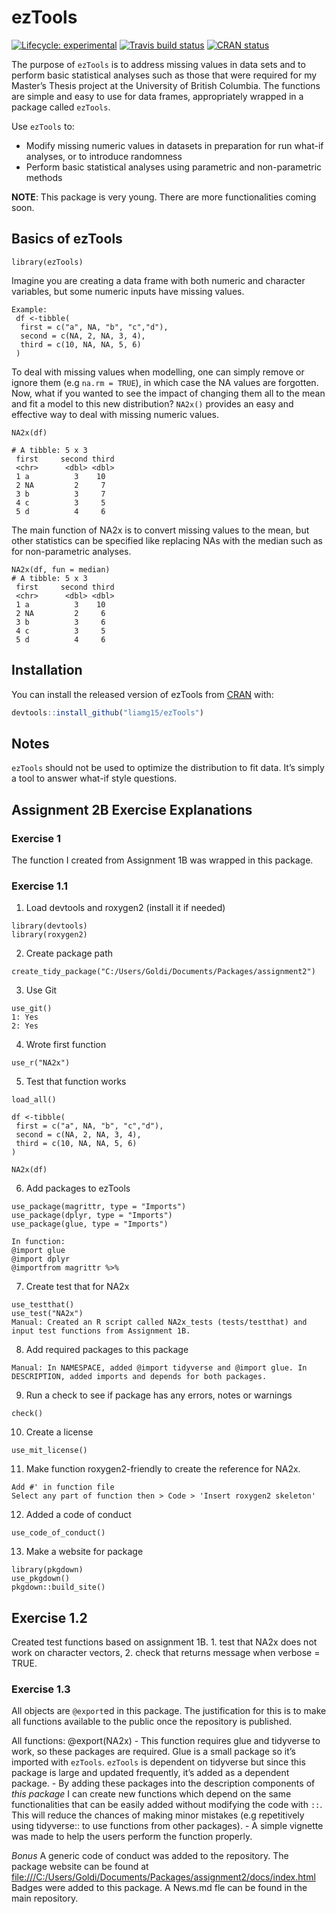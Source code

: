 
<!-- README.md is generated from README.Rmd. Please edit that file -->

# ezTools

<!-- badges: start -->

[![Lifecycle:
experimental](https://img.shields.io/badge/lifecycle-experimental-orange.svg)](https://www.tidyverse.org/lifecycle/#experimental)
[![Travis build
status](https://travis-ci.org/vincenzocoia/distplyr.svg?branch=master)](https://travis-ci.org/vincenzocoia/distplyr)
[![CRAN
status](https://www.r-pkg.org/badges/version/distplyr)](https://CRAN.R-project.org/package=distplyr)
<!-- badges: end -->

The purpose of `ezTools` is to address missing values in data sets and
to perform basic statistical analyses such as those that were required
for my Master’s Thesis project at the University of British Columbia.
The functions are simple and easy to use for data frames, appropriately
wrapped in a package called `ezTools`.

Use `ezTools` to:

  - Modify missing numeric values in datasets in preparation for run
    what-if analyses, or to introduce randomness
  - Perform basic statistical analyses using parametric and
    non-parametric methods

**NOTE**: This package is very young. There are more functionalities
coming soon.

## Basics of ezTools

    library(ezTools)

Imagine you are creating a data frame with both numeric and character
variables, but some numeric inputs have missing values.

    Example:
     df <-tibble(
      first = c("a", NA, "b", "c","d"),
      second = c(NA, 2, NA, 3, 4),
      third = c(10, NA, NA, 5, 6)
     )

To deal with missing values when modelling, one can simply remove or
ignore them (e.g `na.rm = TRUE`), in which case the NA values are
forgotten. Now, what if you wanted to see the impact of changing them
all to the mean and fit a model to this new distribution? `NA2x()`
provides an easy and effective way to deal with missing numeric values.

    NA2x(df)
    
    # A tibble: 5 x 3
     first     second third
     <chr>      <dbl> <dbl>
     1 a          3    10
     2 NA         2     7
     3 b          3     7
     4 c          3     5
     5 d          4     6

The main function of NA2x is to convert missing values to the mean, but
other statistics can be specified like replacing NAs with the median
such as for non-parametric analyses.

    NA2x(df, fun = median)
    # A tibble: 5 x 3
     first     second third
     <chr>      <dbl> <dbl>
     1 a          3    10
     2 NA         2     6
     3 b          3     6
     4 c          3     5
     5 d          4     6

## Installation

You can install the released version of ezTools from
[CRAN](https://CRAN.R-project.org) with:

``` r
devtools::install_github("liamg15/ezTools")
```

## Notes

`ezTools` should not be used to optimize the distribution to fit data.
It’s simply a tool to answer what-if style questions.

## Assignment 2B Exercise Explanations

### Exercise 1

The function I created from Assignment 1B was wrapped in this package.

### Exercise 1.1

1.  Load devtools and roxygen2 (install it if needed)

<!-- end list -->

    library(devtools)
    library(roxygen2)

2.  Create package path

<!-- end list -->

    create_tidy_package("C:/Users/Goldi/Documents/Packages/assignment2")

3.  Use Git

<!-- end list -->

    use_git()
    1: Yes
    2: Yes

4.  Wrote first function

<!-- end list -->

    use_r("NA2x")

5.  Test that function works

<!-- end list -->

    load_all()
    
    df <-tibble(
     first = c("a", NA, "b", "c","d"),
     second = c(NA, 2, NA, 3, 4),
     third = c(10, NA, NA, 5, 6)
    )
    
    NA2x(df)

6.  Add packages to ezTools

<!-- end list -->

    use_package(magrittr, type = "Imports")
    use_package(dplyr, type = "Imports")
    use_package(glue, type = "Imports")
    
    In function:
    @import glue
    @import dplyr
    @importfrom magrittr %>% 

7.  Create test that for NA2x

<!-- end list -->

    use_testthat()
    use_test("NA2x")
    Manual: Created an R script called NA2x_tests (tests/testthat) and input test functions from Assignment 1B.

8.  Add required packages to this package

<!-- end list -->

    Manual: In NAMESPACE, added @import tidyverse and @import glue. In DESCRIPTION, added imports and depends for both packages.

9.  Run a check to see if package has any errors, notes or warnings

<!-- end list -->

    check()

10. Create a license

<!-- end list -->

    use_mit_license()

11. Make function roxygen2-friendly to create the reference for NA2x.

<!-- end list -->

    Add #' in function file
    Select any part of function then > Code > 'Insert roxygen2 skeleton'

12. Added a code of conduct

<!-- end list -->

    use_code_of_conduct()

13. Make a website for package

<!-- end list -->

    library(pkgdown)
    use_pkgdown()
    pkgdown::build_site()

## Exercise 1.2

Created test functions based on assignment 1B. 1. test that NA2x does
not work on character vectors, 2. check that returns message when
verbose = TRUE.

### Exercise 1.3

All objects are `@export`ed in this package. The justification for this
is to make all functions available to the public once the repository is
published.

All functions: @export(NA2x) - This function requires glue and tidyverse
to work, so these packages are required. Glue is a small package so it’s
imported with `ezTools`. `ezTools` is dependent on tidyverse but since
this package is large and updated frequently, it’s added as a dependent
package. - By adding these packages into the description components of
*this package* I can create new functions which depend on the same
functionalities that can be easily added without modifying the code with
`::`. This will reduce the chances of making minor mistakes (e.g
repetitively using tidyverse:: to use functions from other packages). -
A simple vignette was made to help the users perform the function
properly.

*Bonus* A generic code of conduct was added to the repository. The
package website can be found at
<file:///C:/Users/Goldi/Documents/Packages/assignment2/docs/index.html>
Badges were added to this package. A News.md fle can be found in the
main repository.
